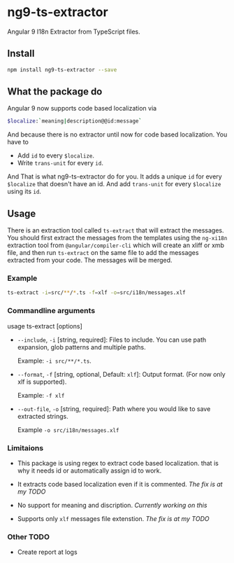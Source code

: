 # ng9-ts-extractor

Angular 9 I18n Extractor from TypeScript files.

## Install

```bash
npm install ng9-ts-extractor --save
```

## What the package do

Angular 9 now supports code based localization via

```bash
$localize:`meaning|description@@id:message`
```

And because there is no extractor until now for code based localization. You have to

- Add `id` to every `$localize`.
- Write `trans-unit` for every `id`.

And That is what ng9-ts-extractor do for you. It adds a unique `id` for every `$localize` that doesn't have an id.
And add `trans-unit` for every `$localize` using its `id`.

## Usage

There is an extraction tool called `ts-extract` that will extract the messages. You should first extract the messages from the templates using the `ng-xi18n` extraction tool from `@angular/compiler-cli` which will create an xliff or xmb file, and then run `ts-extract` on the same file to add the messages extracted from your code. The messages will be merged.

### Example

```bash
ts-extract -i=src/**/*.ts -f=xlf -o=src/i18n/messages.xlf
```

### Commandline arguments

usage
ts-extract [options]

- `--include`, `-i` [string, required]: Files to include. You can use path expansion, glob patterns and multiple paths.

    Example: `-i src/**/*.ts`.

- `--format`, `-f` [string, optional, Default: `xlf`]: Output format. (For now only xlf is supported).

    Example: `-f xlf`

- `--out-file`, `-o` [string, required]: Path where you would like to save extracted strings.

    Example `-o src/i18n/messages.xlf`

### Limitaions

- This package is using regex to extract code based localization. that is why it needs id or automatically assign id to work.

- It extracts code based localization even if it is commented. *The fix is at my TODO*

- No support for meaning and discription. *Currently working on this*

- Supports only `xlf` messages file extenstion. *The fix is at my TODO*

### Other TODO

- Create report at logs
